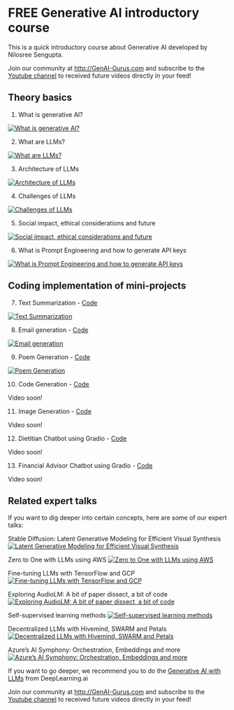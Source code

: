 # FREE Generative AI introductory course
This is a quick introductory course about Generative AI developed by Nilosree Sengupta.

Join our community at http://GenAI-Gurus.com and subscribe to the [Youtube channel](https://youtube.com/@GenAIGurus) to received future videos directly in your feed!

## Theory basics
1. What is generative AI?

[![What is generative AI?](https://img.youtube.com/vi/huKKNTg5hw4/0.jpg)](https://www.youtube.com/watch?v=huKKNTg5hw4)

2. What are LLMs?

[![What are LLMs?](https://img.youtube.com/vi/_IgIF3hU53s/0.jpg)](https://www.youtube.com/watch?v=_IgIF3hU53s)
 
3. Architecture of LLMs

[![Architecture of LLMs](https://img.youtube.com/vi/uEBQ-IjDng4/0.jpg)](https://www.youtube.com/watch?v=uEBQ-IjDng4)
 
4. Challenges of LLMs

[![Challenges of LLMs](https://img.youtube.com/vi/5MzhJ-Aas-k/0.jpg)](https://www.youtube.com/watch?v=5MzhJ-Aas-k)


5. Social impact, ethical considerations and future

[![Social impact, ethical considerations and future](https://img.youtube.com/vi/ETgtk5Ouqfg/0.jpg)](https://www.youtube.com/watch?v=ETgtk5Ouqfg)

6. What is Prompt Engineering and how to generate API keys

[![What is Prompt Engineering and how to generate API keys](https://img.youtube.com/vi/W__WifkqPT8/0.jpg)](https://www.youtube.com/watch?v=W__WifkqPT8)


## Coding implementation of mini-projects

7. Text Summarization - [Code](https://github.com/GenAI-Gurus/GenAI_Intro_Course/blob/main/1_Text%20Summarization.ipynb)

[![Text Summarization](https://img.youtube.com/vi/2260Wq5O8vo/0.jpg)](https://www.youtube.com/watch?v=2260Wq5O8vo)


8. Email generation - [Code](https://github.com/GenAI-Gurus/GenAI_Intro_Course/blob/main/2_Email_generation.ipynb)

[![Email generation](https://img.youtube.com/vi/HXjH9VIa1wI/0.jpg)](https://www.youtube.com/watch?v=HXjH9VIa1wI)

9. Poem Generation - [Code](https://github.com/GenAI-Gurus/GenAI_Intro_Course/blob/main/3_Poem_generation.ipynb)

[![Poem Generation](https://img.youtube.com/vi/FuwNRriwTgw/0.jpg)](https://www.youtube.com/watch?v=FuwNRriwTgw)

10. Code Generation - [Code](https://github.com/GenAI-Gurus/GenAI_Intro_Course/blob/main/4_Code_generation.ipynb)

Video soon!


11. Image Generation - [Code](https://github.com/GenAI-Gurus/GenAI_Intro_Course/blob/main/5_Image_generation.ipynb)

Video soon!

12. Dietitian Chatbot using Gradio - [Code](https://github.com/GenAI-Gurus/GenAI_Intro_Course/blob/main/6_Dietitian%20Chatbot%20using%20Gradio.ipynb)

Video soon!  

13. Financial Advisor Chatbot using Gradio - [Code](https://github.com/GenAI-Gurus/GenAI_Intro_Course/blob/main/7_Financial%20Advisor%20Chatbot%20using%20Gradio.ipynb)
  
Video soon!

## Related expert talks

If you want to dig deeper into certain concepts, here are some of our expert talks:

Stable Diffusion: Latent Generative Modeling for Efficient Visual Synthesis
[![Latent Generative Modeling for Efficient Visual Synthesis](https://img.youtube.com/vi/6d65X9-kR0g/0.jpg)](https://www.youtube.com/watch?v=6d65X9-kR0g)

Zero to One with LLMs using AWS
[![Zero to One with LLMs using AWS](https://img.youtube.com/vi/zdMziFi1epQ/0.jpg)](https://www.youtube.com/watch?v=zdMziFi1epQ)


Fine-tuning LLMs with TensorFlow and GCP
[![Fine-tuning LLMs with TensorFlow and GCP](https://img.youtube.com/vi/YtK1EnNq33Y/0.jpg)](https://www.youtube.com/watch?v=YtK1EnNq33Y)

Exploring AudioLM: A bit of paper dissect, a bit of code
[![Exploring AudioLM: A bit of paper dissect, a bit of code](https://img.youtube.com/vi/wxfgZqccaOA/0.jpg)](https://www.youtube.com/watch?v=wxfgZqccaOA)

Self-supervised learning methods
[![Self-supervised learning methods](https://img.youtube.com/vi/9gsIdhaWI5s/0.jpg)](https://www.youtube.com/watch?v=9gsIdhaWI5s)

Decentralized LLMs with Hivemind, SWARM and Petals
[![Decentralized LLMs with Hivemind, SWARM and Petals](https://img.youtube.com/vi/iWx5DacjdRE/0.jpg)](https://www.youtube.com/watch?v=iWx5DacjdRE)

Azure’s AI Symphony: Orchestration, Embeddings and more
[![Azure’s AI Symphony: Orchestration, Embeddings and more](https://img.youtube.com/vi/2dmvDl6jXoQ/0.jpg)](https://www.youtube.com/watch?v=2dmvDl6jXoQ)

If you want to go deeper, we recommend you to do the [Generative AI with LLMs](https://www.coursera.org/learn/generative-ai-with-llms) from DeepLearning.ai

Join our community at http://GenAI-Gurus.com and subscribe to the [Youtube channel](https://youtube.com/@GenAIGurus) to received future videos directly in your feed!
